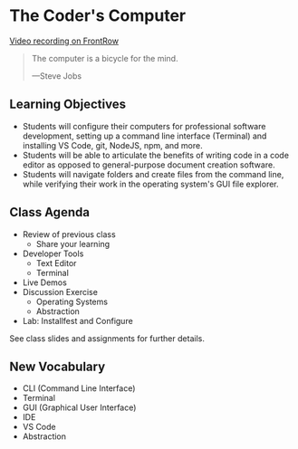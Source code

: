 # The Coder's Computer

[Video recording on FrontRow](https://frontrowviews.com/Home/Event/Play/5fcb0707e98468177c477ef1)

> The computer is a bicycle for the mind.
>
> —Steve Jobs

## Learning Objectives

- Students will configure their computers for professional software development, setting up a command line interface (Terminal) and installing VS Code, git, NodeJS, npm, and more. 
- Students will be able to articulate the benefits of writing code in a code editor as opposed to general-purpose document creation software.
- Students will navigate folders and create files from the command line, while verifying their work in the operating system's GUI file explorer. 

## Class Agenda

- Review of previous class
  - Share your learning
- Developer Tools
  - Text Editor
  - Terminal
- Live Demos
- Discussion Exercise
  - Operating Systems
  - Abstraction
- Lab: Installfest and Configure

See class slides and assignments for further details.

## New Vocabulary

- CLI (Command Line Interface)
- Terminal
- GUI (Graphical User Interface)
- IDE
- VS Code
- Abstraction

